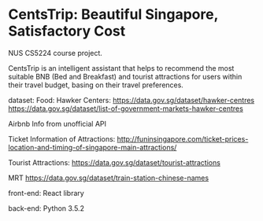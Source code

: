 # CentsTrip: Beautiful Singapore, Satisfactory Cost

NUS CS5224 course project. 

CentsTrip is an intelligent assistant that helps to recommend the most suitable BNB (Bed and Breakfast) and tourist attractions for users within their travel budget, basing on their travel preferences.

dataset:
Food:
Hawker Centers: 
https://data.gov.sg/dataset/hawker-centres
https://data.gov.sg/dataset/list-of-government-markets-hawker-centres

Airbnb Info from unofficial API

Ticket Information of Attractions: http://funinsingapore.com/ticket-prices-location-and-timing-of-singapore-main-attractions/

Tourist Attractions: https://data.gov.sg/dataset/tourist-attractions

MRT https://data.gov.sg/dataset/train-station-chinese-names

front-end:
React library

back-end:
Python 3.5.2